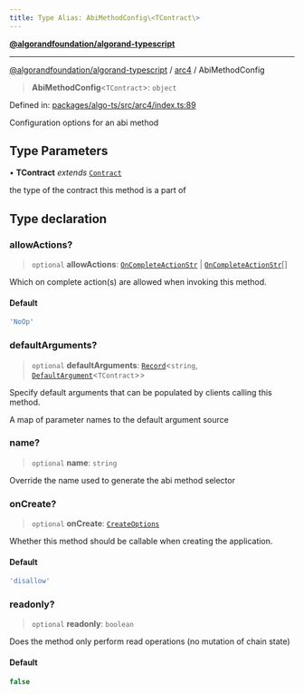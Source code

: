 ```yaml
---
title: Type Alias: AbiMethodConfig\<TContract\>
---
```


[**@algorandfoundation/algorand-typescript**](../../README)

***

[@algorandfoundation/algorand-typescript](../../README) / [arc4](../README) / AbiMethodConfig



> **AbiMethodConfig**\<`TContract`\>: `object`

Defined in: [packages/algo-ts/src/arc4/index.ts:89](https://github.com/algorandfoundation/puya-ts/blob/main/packages/algo-ts/src/arc4/index.ts#L89)

Configuration options for an abi method

## Type Parameters

• **TContract** *extends* [`Contract`](../classes/Contract)

the type of the contract this method is a part of

## Type declaration

### allowActions?

> `optional` **allowActions**: [`OnCompleteActionStr`](OnCompleteActionStr) \| [`OnCompleteActionStr`](OnCompleteActionStr)[]

Which on complete action(s) are allowed when invoking this method.

#### Default

```ts
'NoOp'
```

### defaultArguments?

> `optional` **defaultArguments**: [`Record`](../../index/-internal-/type-aliases/Record)\<`string`, [`DefaultArgument`](DefaultArgument)\<`TContract`\>\>

Specify default arguments that can be populated by clients calling this method.

A map of parameter names to the default argument source

### name?

> `optional` **name**: `string`

Override the name used to generate the abi method selector

### onCreate?

> `optional` **onCreate**: [`CreateOptions`](CreateOptions)

Whether this method should be callable when creating the application.

#### Default

```ts
'disallow'
```

### readonly?

> `optional` **readonly**: `boolean`

Does the method only perform read operations (no mutation of chain state)

#### Default

```ts
false
```
